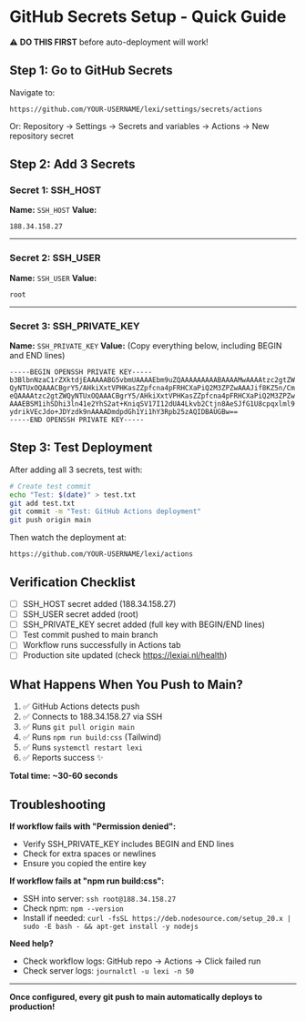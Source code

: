 # GitHub Secrets Setup - Quick Guide

⚠️ **DO THIS FIRST** before auto-deployment will work!

## Step 1: Go to GitHub Secrets

Navigate to:
```
https://github.com/YOUR-USERNAME/lexi/settings/secrets/actions
```

Or: Repository → Settings → Secrets and variables → Actions → New repository secret

## Step 2: Add 3 Secrets

### Secret 1: SSH_HOST
**Name:** `SSH_HOST`
**Value:**
```
188.34.158.27
```

---

### Secret 2: SSH_USER
**Name:** `SSH_USER`
**Value:**
```
root
```

---

### Secret 3: SSH_PRIVATE_KEY
**Name:** `SSH_PRIVATE_KEY`
**Value:** (Copy everything below, including BEGIN and END lines)
```
-----BEGIN OPENSSH PRIVATE KEY-----
b3BlbnNzaC1rZXktdjEAAAAABG5vbmUAAAAEbm9uZQAAAAAAAAABAAAAMwAAAAtzc2gtZW
QyNTUxOQAAACBgrY5/AHkiXxtVPHKasZZpfcna4pFRHCXaPiQ2M3ZPZwAAAJif8KZ5n/Cm
eQAAAAtzc2gtZWQyNTUxOQAAACBgrY5/AHkiXxtVPHKasZZpfcna4pFRHCXaPiQ2M3ZPZw
AAAEBSM1ihSDhi3ln41e2YhS2at+KniqSV17I12dUA4Lkvb2Ctjn8AeSJfG1U8cpqxlml9
ydrikVEcJdo+JDYzdk9nAAAADmdpdGh1Yi1hY3Rpb25zAQIDBAUGBw==
-----END OPENSSH PRIVATE KEY-----
```

## Step 3: Test Deployment

After adding all 3 secrets, test with:

```bash
# Create test commit
echo "Test: $(date)" > test.txt
git add test.txt
git commit -m "Test: GitHub Actions deployment"
git push origin main
```

Then watch the deployment at:
```
https://github.com/YOUR-USERNAME/lexi/actions
```

## Verification Checklist

- [ ] SSH_HOST secret added (188.34.158.27)
- [ ] SSH_USER secret added (root)
- [ ] SSH_PRIVATE_KEY secret added (full key with BEGIN/END lines)
- [ ] Test commit pushed to main branch
- [ ] Workflow runs successfully in Actions tab
- [ ] Production site updated (check https://lexiai.nl/health)

## What Happens When You Push to Main?

1. ✅ GitHub Actions detects push
2. ✅ Connects to 188.34.158.27 via SSH
3. ✅ Runs `git pull origin main`
4. ✅ Runs `npm run build:css` (Tailwind)
5. ✅ Runs `systemctl restart lexi`
6. ✅ Reports success ✨

**Total time: ~30-60 seconds**

## Troubleshooting

**If workflow fails with "Permission denied":**
- Verify SSH_PRIVATE_KEY includes BEGIN and END lines
- Check for extra spaces or newlines
- Ensure you copied the entire key

**If workflow fails at "npm run build:css":**
- SSH into server: `ssh root@188.34.158.27`
- Check npm: `npm --version`
- Install if needed: `curl -fsSL https://deb.nodesource.com/setup_20.x | sudo -E bash - && apt-get install -y nodejs`

**Need help?**
- Check workflow logs: GitHub repo → Actions → Click failed run
- Check server logs: `journalctl -u lexi -n 50`

---

**Once configured, every git push to main automatically deploys to production!**

